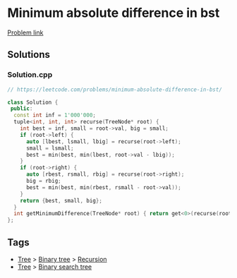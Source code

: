# Minimum absolute difference in bst

[Problem link](https://leetcode.com/problems/minimum-absolute-difference-in-bst/)

## Solutions


### Solution.cpp
```cpp
// https://leetcode.com/problems/minimum-absolute-difference-in-bst/

class Solution {
 public:
  const int inf = 1'000'000;
  tuple<int, int, int> recurse(TreeNode* root) {
    int best = inf, small = root->val, big = small;
    if (root->left) {
      auto [lbest, lsmall, lbig] = recurse(root->left);
      small = lsmall;
      best = min(best, min(lbest, root->val - lbig));
    }
    if (root->right) {
      auto [rbest, rsmall, rbig] = recurse(root->right);
      big = rbig;
      best = min(best, min(rbest, rsmall - root->val));
    }
    return {best, small, big};
  }
  int getMinimumDifference(TreeNode* root) { return get<0>(recurse(root)); }
};
```
## Tags

* [Tree](/Collections/tree.md#tree) > [Binary tree](/Collections/tree.md#binary-tree) > [Recursion](/Collections/tree.md#recursion)
* [Tree](/Collections/tree.md#tree) > [Binary search tree](/Collections/tree.md#binary-search-tree)
